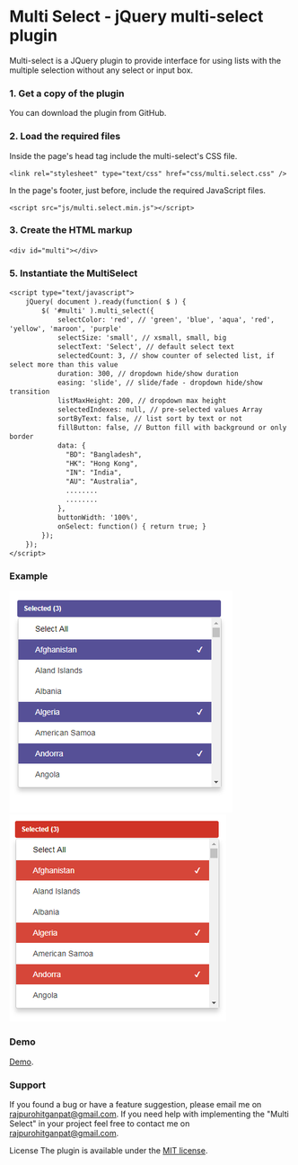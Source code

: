 # Multi Select - jQuery multi-select plugin
Multi-select is a JQuery plugin to provide interface for using lists with the multiple selection without any select or input box.

### 1. Get a copy of the plugin
You can download the plugin from GitHub.

### 2. Load the required files
Inside the page's head tag include the multi-select's CSS file.
```
<link rel="stylesheet" type="text/css" href="css/multi.select.css" />
```

In the page's footer, just before, include the required JavaScript files.

```
<script src="js/multi.select.min.js"></script>
```

### 3. Create the HTML markup
`<div id="multi"></div>`

### 5. Instantiate the MultiSelect
```
<script type="text/javascript">
    jQuery( document ).ready(function( $ ) { 
        $( '#multi' ).multi_select({ 
            selectColor: 'red', // 'green', 'blue', 'aqua', 'red', 'yellow', 'maroon', 'purple'
            selectSize: 'small', // xsmall, small, big
            selectText: 'Select', // default select text
            selectedCount: 3, // show counter of selected list, if select more than this value
            duration: 300, // dropdown hide/show duration
            easing: 'slide', // slide/fade - dropdown hide/show transition
            listMaxHeight: 200, // dropdown max height
            selectedIndexes: null, // pre-selected values Array
            sortByText: false, // list sort by text or not
            fillButton: false, // Button fill with background or only border
            data: {
              "BD": "Bangladesh",
              "HK": "Hong Kong",
              "IN": "India",
              "AU": "Australia",
              ........
              ........
            },
            buttonWidth: '100%',
            onSelect: function() { return true; }
        }); 
    }); 
</script>
```

### Example
![Screenshot](multi-select.png)
![Screenshot](multi-select-red.png)

### Demo
[Demo](https://jsfiddle.net/g_s_rajpurohit/Ln0u75vk/4/).

### Support
If you found a bug or have a feature suggestion, please email me on rajpurohitganpat@gmail.com.
If you need help with implementing the "Multi Select" in your project feel free to contact me on rajpurohitganpat@gmail.com.

License The plugin is available under the [MIT license](https://opensource.org/licenses/MIT).

